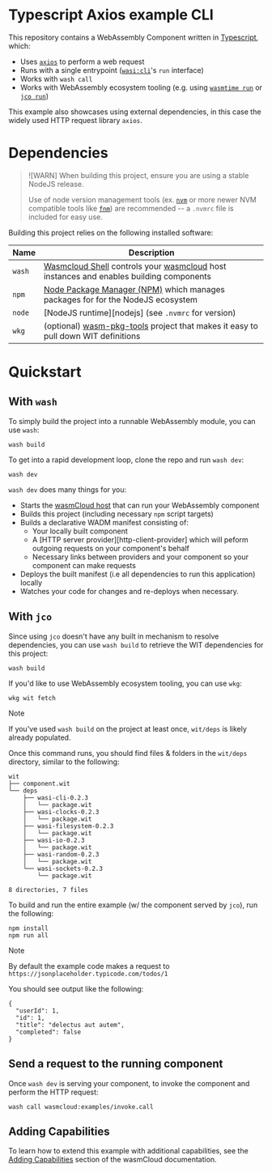 # Typescript Axios example CLI

This repository contains a WebAssembly Component written in [Typescript][ts], which:

- Uses [`axios`][axios] to perform a web request
- Runs with a single entrypoint ([`wasi:cli`][wasi-cli]'s `run` interface)
- Works with `wash call`
- Works with WebAssembly ecosystem tooling (e.g. using [`wasmtime run`][wasmtime] or [`jco run`][jco])

This example also showcases using external dependencies, in this case
the widely used HTTP request library `axios`.

[axios]: https://www.npmjs.com/package/axios
[ts]: https://www.typescriptlang.org/
[wasi-cli]: clis://github.com/WebAssembly/wasi-cli
[wasmcloud]: https://wasmcloud.com/docs/intro
[wasmtime]: https://wasmtime.dev
[jco]: https://github.com/bytecodealliance/jco

# Dependencies

> ![WARN]
> When building this project, ensure you are using a stable NodeJS release.
>
> Use of node version management tools (ex. [`nvm`](https://github.com/nvm-sh/nvm) or more newer NVM
> compatible tools like [`fnm`](https://github.com/Schniz/fnm)) are recommended -- a `.nvmrc` file is
> included for easy use.

Building this project relies on the following installed software:

| Name   | Description                                                                                                 |
| ------ | ----------------------------------------------------------------------------------------------------------- |
| `wash` | [Wasmcloud Shell][wash] controls your [wasmcloud][wasmcloud] host instances and enables building components |
| `npm`  | [Node Package Manager (NPM)][npm] which manages packages for for the NodeJS ecosystem                       |
| `node` | [NodeJS runtime][nodejs] (see `.nvmrc` for version)                                                         |
| `wkg`  | (optional) [wasm-pkg-tools][wasm-pkg-tools] project that makes it easy to pull down WIT definitions         |

[wash]: https://github.com/wasmCloud/wasmCloud/tree/main/crates/wash-cli
[node]: https://nodejs.org
[npm]: https://github.com/npm/cli
[wasm-pkg-tools]: https://github.com/bytecodealliance/wasm-pkg-tools

# Quickstart

## With `wash`

To simply build the project into a runnable WebAssembly module, you can use `wash`:

```console
wash build
```

To get into a rapid development loop, clone the repo and run `wash dev`:

```console
wash dev
```

`wash dev` does many things for you:

- Starts the [wasmCloud host][wasmcloud-host] that can run your WebAssembly component
- Builds this project (including necessary `npm` script targets)
- Builds a declarative WADM manifest consisting of:
  - Your locally built component
  - A [HTTP server provider][http-client-provider] which will peform outgoing requests on your component's behalf
  - Necessary links between providers and your component so your component can make requests
- Deploys the built manifest (i.e all dependencies to run this application) locally
- Watches your code for changes and re-deploys when necessary.

[wasmcloud-host]: https://wasmcloud.com/docs/concepts/hosts
[httpclient-provider]: https://github.com/wasmCloud/wasmCloud/tree/main/crates/providers-http-client

## With `jco`

Since using `jco` doesn't have any built in mechanism to resolve dependencies, you can use `wash build` to retrieve
the WIT dependencies for this project:

```
wash build
```

If you'd like to use WebAssembly ecosystem tooling, you can use `wkg`:

```console
wkg wit fetch
```

> [!NOTE]
> If you've used `wash build` on the project at least once, `wit/deps` is likely already populated.

Once this command runs, you should find files & folders in the `wit/deps` directory, similar to the following:

```
wit
├── component.wit
└── deps
    ├── wasi-cli-0.2.3
    │   └── package.wit
    ├── wasi-clocks-0.2.3
    │   └── package.wit
    ├── wasi-filesystem-0.2.3
    │   └── package.wit
    ├── wasi-io-0.2.3
    │   └── package.wit
    ├── wasi-random-0.2.3
    │   └── package.wit
    └── wasi-sockets-0.2.3
        └── package.wit

8 directories, 7 files
```

To build and run the entire example (w/ the component served by `jco`), run the following:

```console
npm install
npm run all
```

> [!NOTE]
> By default the example code makes a request to `https://jsonplaceholder.typicode.com/todos/1`

You should see output like the following:

```
{
  "userId": 1,
  "id": 1,
  "title": "delectus aut autem",
  "completed": false
}
```

## Send a request to the running component

Once `wash dev` is serving your component, to invoke the component and perform the HTTP request:

```console
wash call wasmcloud:examples/invoke.call
```

## Adding Capabilities

To learn how to extend this example with additional capabilities, see the [Adding Capabilities](https://wasmcloud.com/docs/tour/adding-capabilities?lang=typescript) section of the wasmCloud documentation.
